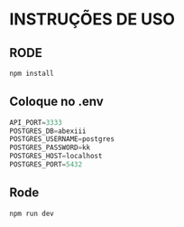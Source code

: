 # INSTRUÇÕES DE USO

## RODE
```js
npm install
```

## Coloque no .env
```js
API_PORT=3333
POSTGRES_DB=abexiii
POSTGRES_USERNAME=postgres
POSTGRES_PASSWORD=kk
POSTGRES_HOST=localhost
POSTGRES_PORT=5432
```

## Rode
```js
npm run dev
```
